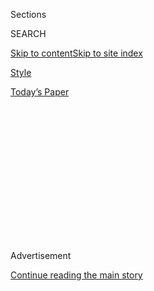 <div id="app">

<div>

<div>

<div>

<div class="NYTAppHideMasthead css-1q2w90k e1suatyy0">

<div class="section css-ui9rw0 e1suatyy2">

<div class="css-eph4ug er09x8g0">

<div class="css-6n7j50">

</div>

<span class="css-1dv1kvn">Sections</span>

<div class="css-10488qs">

<span class="css-1dv1kvn">SEARCH</span>

</div>

[Skip to content](#site-content)[Skip to site
index](#site-index)

</div>

<div id="masthead-section-label" class="css-1wr3we4 eaxe0e00">

[Style](https://www.nytimes.com/section/style)

</div>

<div class="css-10698na e1huz5gh0">

</div>

</div>

<div id="masthead-bar-one" class="section hasLinks css-15hmgas e1csuq9d3">

<div class="css-uqyvli e1csuq9d0">

</div>

<div class="css-1uqjmks e1csuq9d1">

</div>

<div class="css-9e9ivx">

[](https://myaccount.nytimes.com/auth/login?response_type=cookie&client_id=vi)

</div>

<div class="css-1bvtpon e1csuq9d2">

[Today’s
Paper](https://www.nytimes.com/section/todayspaper)

</div>

</div>

</div>

</div>

<div data-aria-hidden="false">

<div id="site-content" data-role="main">

<div>

<div class="css-1aor85t" style="opacity:0.000000001;z-index:-1;visibility:hidden">

<div class="css-1hqnpie">

<div class="css-epjblv">

<span class="css-17xtcya">[Style](/section/style)</span><span class="css-x15j1o">|</span><span class="css-fwqvlz">The
Rise of Evgeny
Lebedev</span>

</div>

<div class="css-k008qs">

<div class="css-1iwv8en">

<span class="css-18z7m18"></span>

<div>

</div>

</div>

<span class="css-1n6z4y">https://nyti.ms/1K2nzPQ</span>

<div class="css-1705lsu">

<div class="css-4xjgmj">

<div class="css-4skfbu" data-role="toolbar" data-aria-label="Social Media Share buttons, Save button, and Comments Panel with current comment count" data-testid="share-tools">

  - 
  - 
  - 
  - 
    
    <div class="css-6n7j50">
    
    </div>

  - 

</div>

</div>

</div>

</div>

</div>

</div>

<div id="NYT_TOP_BANNER_REGION" class="css-13pd83m">

</div>

<div id="top-wrapper" class="css-1sy8kpn">

<div id="top-slug" class="css-l9onyx">

Advertisement

</div>

[Continue reading the main
story](#after-top)

<div class="ad top-wrapper" style="text-align:center;height:100%;display:block;min-height:250px">

<div id="top" class="place-ad" data-position="top" data-size-key="top">

</div>

</div>

<div id="after-top">

</div>

</div>

<div id="sponsor-wrapper" class="css-1hyfx7x">

<div id="sponsor-slug" class="css-19vbshk">

Supported by

</div>

[Continue reading the main
story](#after-sponsor)

<div id="sponsor" class="ad sponsor-wrapper" style="text-align:center;height:100%;display:block">

</div>

<div id="after-sponsor">

</div>

</div>

<div class="css-1vkm6nb ehdk2mb0">

# The Rise of Evgeny Lebedev

</div>

<div class="css-79elbk" data-testid="photoviewer-wrapper">

<div class="css-z3e15g" data-testid="photoviewer-wrapper-hidden">

</div>

<div class="css-1a48zt4 ehw59r15" data-testid="photoviewer-children">

![<span class="css-16f3y1r e13ogyst0" data-aria-hidden="true">Evgeny
Lebedev owns four British newspapers and a house on Henry VIII’s
estate.</span><span class="css-cnj6d5 e1z0qqy90" itemprop="copyrightHolder"><span class="css-1ly73wi e1tej78p0">Credit...</span><span><span>Tom
Jamieson for The New York
Times</span></span></span>](https://static01.nyt.com/images/2015/01/01/fashion/01LEDBEDEV/01LEDBEDEV-articleLarge.jpg?quality=75&auto=webp&disable=upscale)

</div>

</div>

<div class="css-xt80pu e12qa4dv0">

<div class="css-18e8msd">

<div class="css-vp77d3 epjyd6m0">

<div class="css-1baulvz">

By <span class="css-1baulvz last-byline" itemprop="name">Charlie
Porter</span>

</div>

</div>

  - Dec. 31,
    2014

  - 
    
    <div class="css-4xjgmj">
    
    <div class="css-d8bdto" data-role="toolbar" data-aria-label="Social Media Share buttons, Save button, and Comments Panel with current comment count" data-testid="share-tools">
    
      - 
      - 
      - 
      - 
        
        <div class="css-6n7j50">
        
        </div>
    
      - 
    
    </div>
    
    </div>

</div>

</div>

<div class="section meteredContent css-1r7ky0e" name="articleBody" itemprop="articleBody">

<div class="css-1fanzo5 StoryBodyCompanionColumn">

<div class="css-53u6y8">

To reach Evgeny Lebedev’s home takes some planning. Technically, the
Stud House, as it is known, is in London: a private residence on the
grounds of Hampton Court Palace, set in the grasslands of Bushy Park,
where deer have roamed freely since Henry VIII was in residence.

Unless you want to walk a mile to the entry, however, you cannot take
public transit; the only way to get there is by car, and even then the
journey takes two separate codes punched into a GPS unit: one for the
correct turn off the main road, another for the house itself.

“It’s a country house in London,” said Mr. Lebedev, a Russian-born
34-year-old commonly attached in gossip columns to the word
“billionaire.” But, of course, it’s not. The house is, under Mr.
Lebedev’s ownership, also a symbol: of the complicated transformation of
London into a nexus of global wealth and power, and the equally
complicated way the British feel about their now international city, and
those who have migrated to it.

It’s easy to tar Mr. Lebedev: He has bought his way into the heart of
British royal heritage (he purchased the centuries-old Stud House in
2007 and has just finished four years of complete renovation), media
(Mr. Lebedev is the owner of four British newspapers: The Independent,
The Independent on Sunday, the bite-size offshoot i, and The London
Evening Standard) and culture (as a host of the recent Evening Standard
Theatre Awards, along with Anna Wintour and Christopher Bailey, the
C.E.O. of Burberry, the sponsor).

</div>

</div>

<div class="css-1fanzo5 StoryBodyCompanionColumn">

<div class="css-53u6y8">

But then, Mr. Lebedev has also lived in London for two-thirds of his
life and now holds British citizenship. His father, the oligarch and
former K.G.B. agent Alexander Lebedev, co-owns Novaya Gazeta, a rare
Russian liberal paper with the bravery to speak its mind.

And before the younger Mr. Lebedev started his media empire, he studied
art history at Christie’s in London. His interests are varied, and his
commitment to them is financial and personal. His friends, and he has
many, would cast him as a young man lucky enough to have the means to
pursue the polymath life of his dreams.

Before the Lebedevs bought the then-loss-making Evening Standard for £1
in 2009 when Evgeny was 29, its theater awards were held at a lunch. “It
felt very much like a business engagement,” Evgeny Lebedev said. “People
came, got their award and left. I think by far the evening is much
better. When it gets dark, the psyche changes somehow.”

One person apparently impressed by the change is Ms. Wintour, the
artistic director of Condé Nast and the editor of American Vogue, whose
father, Charles Wintour, the former editor of The Evening Standard,
started the awards 60 years ago. “You can just feel the excitement and
camaraderie in the room,” Ms. Wintour said.

Mr. Lebedev has been something of a British fascination for the last
five years. To some, a Russian buying a British newspaper was evidence
of national decline. “I think it’s one more example that we are no more
a serious nation,” said the right-wing establishment journalist
Peregrine Worsthorne, when the Evening Standard sale was announced.

</div>

</div>

<div class="css-1fanzo5 StoryBodyCompanionColumn">

<div class="css-53u6y8">

Others were preoccupied with how his father made his billions in late
’90s Russia (banking and gas).

And then there was the gossip: the celebrities Evgeny is said to have
dated — Joely Richardson, Geri Halliwell — or the lusciousness of his
thick and perfectly groomed beard.

Indeed, during the theater awards, the presenters Steve Coogan and Rob
Brydon, British comedians who starred together in the Michael
Winterbottom movie “The Trip,” made the beard a subject of their jokes,
comparing Mr. Lebedev to a hirsute Action Man doll.

His London social circle includes Ian McKellen, with whom he owns an
East End pub; Kevin Spacey, in his final year as artistic director of
The Old Vic theater; and Nicholas Hytner, the outgoing director of the
National Theatre in London. Patrick Kinmonth, the opera director and
designer, worked with Mr. Lebedev on the refurbishment of the Stud
House.

</div>

</div>

<div class="css-79elbk" data-testid="photoviewer-wrapper">

<div class="css-z3e15g" data-testid="photoviewer-wrapper-hidden">

</div>

<div class="css-1a48zt4 ehw59r15" data-testid="photoviewer-children">

![<span class="css-16f3y1r e13ogyst0" data-aria-hidden="true">From left,
Evgeny Lebedev, Anna Wintour, Victoria Beckham, Christopher Bailey and
David Beckham at the Evening Standard  theater awards. Mr. Lebedev
revived the event, begun by Ms. Wintour’s father, by moving it from the
afternoon to the
evening.</span><span class="css-cnj6d5 e1z0qqy90" itemprop="copyrightHolder"><span class="css-1ly73wi e1tej78p0">Credit...</span><span>David
M. Benett/Getty
Images</span></span>](https://static01.nyt.com/images/2015/01/01/fashion/01JPLEBEDEV/01JPLEBEDEV-articleLarge.jpg?quality=75&auto=webp&disable=upscale)

</div>

</div>

<div class="css-1fanzo5 StoryBodyCompanionColumn">

<div class="css-53u6y8">

“Evgeny loves detail,” Mr. Kinmonth said. “He’s a perfectionist.”

Witness the house. “It had last been touched in the ’80s,” said Edward
Hurst, an antiques dealer and interior consultant who was also involved
in the renovation. “It was looking pretty sad, very much in that beige
rag-rolled style, rather hotel-like.”

</div>

</div>

<div class="css-1fanzo5 StoryBodyCompanionColumn">

<div class="css-53u6y8">

Now it includes what Mr. Lebedev calls the Soane Room, inspired by the
lavish interiors of Sir John Soane’s Museum in Central London. “I nicked
this room from there,” Mr. Lebedev said. “The notion of the suspended
handkerchief, which is the ceiling, is very much his invention.”

The room’s ceiling also features an oculus: a circular opening in a
dome. Mr. Lebedev’s oculus is lined with shards of blue amethyst. Are
there such crystals in the John Soane’s?

“I mean, it’s not exactly copied,” Mr. Lebedev said. “A slight
interpretation.”

“The three of us collaborated all the time,” Mr. Kinmonth said. “Evgeny
was there saying: ‘This isn’t beautiful enough. Can we make another
suggestion?’ He was very involved aesthetically with all the choices.
There are four roundels I had planned to paint as lapis lazuli, but
Evgeny said, ‘If we want lapis lazuli, why don’t we get the real thing?'
” And so they did.

Mixed up with the antiquities is Mr. Lebedev’s collection of
contemporary art. His taste errs toward the bombastic: Two life-size
Antony Gormley sculptures stand sentry in the entrance hall, overlooked
by a Damien Hirst. A ghostly cast of a dress by Anselm Kiefer sits at
the end of the east reception room.

“There’s a tension between his art collection and the classic
architecture that I’ve tried to reinforce and enhance,” Mr. Kinmonth
said, with some understatement. It is a tension that informs Mr.
Lebedev’s life.

Much of him is Old World. He talks of how the Old Vic was almost “turned
into a disco,” and describes being taken to the theater in Moscow as a
child by his grandfather. “My parents were very young, so my
grandparents were bringing me up. We went to see ‘The White Guard’ by
Bulgakov, and I remember sitting there vomiting into a plastic bag. I
was 7 or 8. I think I ate some rotten caviar in the morning — not that I
grew up eating caviar.”

</div>

</div>

<div class="css-1fanzo5 StoryBodyCompanionColumn">

<div class="css-53u6y8">

Yet his newspapers are progressive. He has employed the first nonwhite
editor of a national newspaper in Britain: Amol Rajan of the
Independent. Two of his editors are women: Sarah Sands of The Evening
Standard and Lisa Markwell of The Independent on Sunday. His staff is
often unflinchingly young: Mr. Rajan and the i editor Oliver Duff are
both 31.

“They were the people who I felt fitted best to edit those papers,” Mr.
Lebedev said. “There are still lots of young people who want to come and
work in newspapers.”

In the decline of print, Mr. Lebedev has found a sweet spot through
pricing. His whittled-down version of The Independent, i, is 30 pence
(about 50 cents) each day, compared with £1.40, about $2, for the main
newspaper. The Evening Standard is free, its revenue derived from
advertising. The paper claims two million readers daily.

Founded in 1986 as a newspaper of disciplined liberal thought, The
Independent has softened over the years but has recently had some of its
bite restored. “Amol is really taking The Independent back to what it
was,” Mr. Lebedev said.

The Independent says its online readership is up to 53.3 million unique
users, an increase of 85.7 percent over last year (30.8 percent are in
the United States). Mr. Lebedev plans to open a New York office for The
Independent within the next three months.

“We’re really going to focus on the U.S. market,” Mr. Lebedev said. “In
some ways The Independent is a very American-style newspaper, because
it’s very international, very outward-looking, like The New York Times
or Washington Post.”

Does that mean Manhattan is about to get another media mogul expat
resident? “New York is fabulous,” Mr. Lebedev said, “but I feel living
in New York would be a bit too far from the motherland.”

</div>

</div>

</div>

<div>

</div>

<div>

</div>

<div>

</div>

<div>

<div id="bottom-wrapper" class="css-1ede5it">

<div id="bottom-slug" class="css-l9onyx">

Advertisement

</div>

[Continue reading the main
story](#after-bottom)

<div id="bottom" class="ad bottom-wrapper" style="text-align:center;height:100%;display:block;min-height:90px">

</div>

<div id="after-bottom">

</div>

</div>

</div>

</div>

</div>

## Site Index

<div>

</div>

## Site Information Navigation

  - [© <span>2020</span> <span>The New York Times
    Company</span>](https://help.nytimes.com/hc/en-us/articles/115014792127-Copyright-notice)

<!-- end list -->

  - [NYTCo](https://www.nytco.com/)
  - [Contact
    Us](https://help.nytimes.com/hc/en-us/articles/115015385887-Contact-Us)
  - [Work with us](https://www.nytco.com/careers/)
  - [Advertise](https://nytmediakit.com/)
  - [T Brand Studio](http://www.tbrandstudio.com/)
  - [Your Ad
    Choices](https://www.nytimes.com/privacy/cookie-policy#how-do-i-manage-trackers)
  - [Privacy](https://www.nytimes.com/privacy)
  - [Terms of
    Service](https://help.nytimes.com/hc/en-us/articles/115014893428-Terms-of-service)
  - [Terms of
    Sale](https://help.nytimes.com/hc/en-us/articles/115014893968-Terms-of-sale)
  - [Site
    Map](https://spiderbites.nytimes.com)
  - [Help](https://help.nytimes.com/hc/en-us)
  - [Subscriptions](https://www.nytimes.com/subscription?campaignId=37WXW)

</div>

</div>

</div>

</div>
